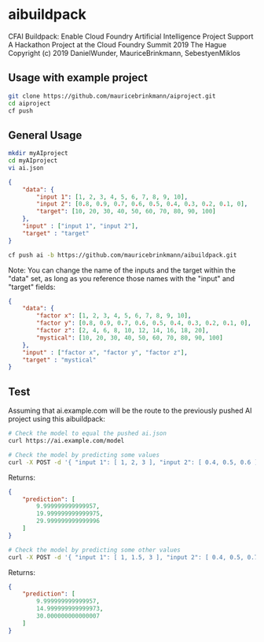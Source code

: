 # aibuildpack  
  
CFAI Buildpack: Enable Cloud Foundry Artificial Intelligence Project Support  
    A Hackathon Project at the Cloud Foundry Summit 2019 The Hague  
Copyright (c) 2019 DanielWunder, MauriceBrinkmann, SebestyenMiklos  
  
  
## Usage with example project  
```BASH
git clone https://github.com/mauricebrinkmann/aiproject.git
cd aiproject
cf push
```
  
## General Usage  
```BASH
mkdir myAIproject
cd myAIproject
vi ai.json
```
```JSON
{
    "data": {
        "input 1": [1, 2, 3, 4, 5, 6, 7, 8, 9, 10],
        "input 2": [0.8, 0.9, 0.7, 0.6, 0.5, 0.4, 0.3, 0.2, 0.1, 0],
        "target": [10, 20, 30, 40, 50, 60, 70, 80, 90, 100]
    },
    "input" : ["input 1", "input 2"],
    "target" : "target"
}
```
```BASH
cf push ai -b https://github.com/mauricebrinkmann/aibuildpack.git
```
  
Note: You can change the name of the inputs and the target within the "data" set, as long as you reference those names with the "input" and "target" fields:
```JSON
{
    "data": {
        "factor x": [1, 2, 3, 4, 5, 6, 7, 8, 9, 10],
        "factor y": [0.8, 0.9, 0.7, 0.6, 0.5, 0.4, 0.3, 0.2, 0.1, 0],
        "factor z": [2, 4, 6, 8, 10, 12, 14, 16, 18, 20],
        "mystical": [10, 20, 30, 40, 50, 60, 70, 80, 90, 100]
    },
    "input" : ["factor x", "factor y", "factor z"],
    "target" : "mystical"
}
```
   
## Test  
  
Assuming that ai.example.com will be the route to the previously pushed AI project using this aibuildpack:
```BASH
# Check the model to equal the pushed ai.json
curl https://ai.example.com/model

# Check the model by predicting some values
curl -X POST -d '{ "input 1": [ 1, 2, 3 ], "input 2": [ 0.4, 0.5, 0.6 ] }' https://ai.example.com
```
Returns:  
```JSON
{
    "prediction": [
        9.999999999999957,
        19.999999999999975,
        29.999999999999996
    ]
}
```
   
```BASH
# Check the model by predicting some other values
curl -X POST -d '{ "input 1": [ 1, 1.5, 3 ], "input 2": [ 0.4, 0.5, 0.7 ] }' https://ai.example.com
```
Returns:  
```JSON
{
    "prediction": [
        9.999999999999957,
        14.999999999999973,
        30.000000000000007
    ]
}
```
